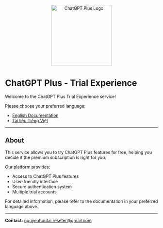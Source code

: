 <div align="center">
  <img src="https://openfxt.vercel.app/images/favicon.png" alt="ChatGPT Plus Logo" width="200">
</div>

# ChatGPT Plus - Trial Experience

Welcome to the ChatGPT Plus Trial Experience service!

Please choose your preferred language:

- [English Documentation](docs/README_EN.md)
- [Tài liệu Tiếng Việt](docs/README_VI.md)

---

## About

This service allows you to try ChatGPT Plus features for free, helping you decide if the premium subscription is right for you.

Our platform provides:
- Access to ChatGPT Plus features
- User-friendly interface
- Secure authentication system
- Multiple trial accounts

For detailed information, please refer to the documentation in your preferred language above.

---

**Contact:** nguyenhuutai.reseter@gmail.com 
